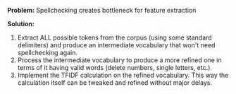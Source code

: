 **Problem:** Spellchecking creates bottleneck for feature extraction

**Solution:**
1) Extract ALL possible tokens from the corpus (using some standard delimiters) and produce an intermediate vocabulary that won't need spellchecking again.
2) Process the intermediate vocabulary to produce a more refined one in terms of it having valid words (delete numbers, single letters, etc.).
3) Implement the TFIDF calculation on the refined vocabulary. This way the calculation itself can be tweaked and refined without major delays.